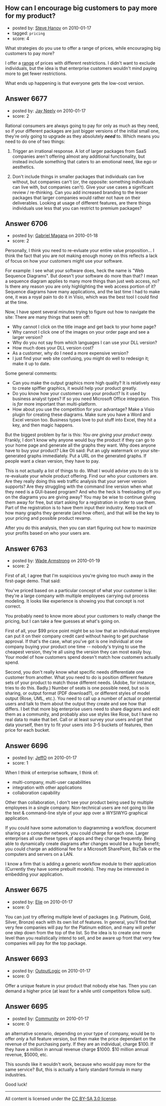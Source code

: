## How can I encourage big customers to pay more for my product?

- posted by: [Steve Hanov](https://stackexchange.com/users/-1/1958-steve-hanov) on 2010-01-17
- tagged: `pricing`
- score: 4

What strategies do you use to offer a range of prices, while encouraging big customers to pay more?

I offer a <a href="http://websequencediagrams.com/order.html">range</a> of prices with different restrictions. I didn't want to exclude individuals, but the idea is that enterprise customers wouldn't mind paying more to get fewer restrictions. 

What ends up happening is that everyone gets the low-cost version.


## Answer 6677

- posted by: [Jay Neely](https://stackexchange.com/users/-1/1801-jay-neely) on 2010-01-17
- score: 2

Rational consumers are always going to pay for only as much as they need, so if your different packages are just bigger versions of the initial small one, they're only going to upgrade as they absolutely ***need*** to. Which means you need to do one of two things:

 1. Trigger an irrational response. A lot of larger packages from SaaS companies aren't offering almost any additional functionality, but instead include something that caters to an emotional need, like ego or aesthetics.

 2. Don't include things in smaller packages that individuals can live without, but companies can't (*or*, the opposite: something individuals can live with, but companies can't). Give your use cases a significant review / re-thinking. Can you add increased branding to the lesser packages that larger companies would rather not have on their deliverables. Looking at usage of different features, are there things individuals use less that you can restrict to premium packages? 


## Answer 6706

- posted by: [Gabriel Magana](https://stackexchange.com/users/-1/1158-gabriel-magana) on 2010-01-18
- score: 2

Personally, I think you need to re-evluate your entire value proposition... I think the fact that you are not making enough money on this reflects a lack of focus on how your customers might use your software.

For example: I see what your software does, heck the name is "Web Sequence Diagrams".  But doesn't your software do more than that?  I mean a sequence diagram applies to many more things than just web access, no?  Is there any reason you are only highlighting the web access portion of it?  Sequence diagrams have many applications, and the last time I had to make one, it was a royal pain to do it in Visio, which was the best tool I could find at the time.

Now, I have spent several minutes trying to figure out how to navigate the site: There are many things that seem off:

- Why cannot I click on the title image and get back to your home page?
- Why cannot I click one of the images on your order page and see a larger version?
- Why do you not say from which languages I can use your DLL version?
- How much does your DLL version cost?
- As a customer, why do I need a more expensive version?
- I just find your web site confusing, you might do well to redesign it; make it up to date.

Some general comments:

- Can you make the output graphics more high quality?  It is relatively easy to create spiffier graphics, it would help your product greatly.
- Do you know how your customers use your product?  Is it used by business analyst types?  If so you need Microsoft Office integration.  This is *far* more important than multi-platform.
- How about you use the competition for your advantage?  Make a Visio plugin for creating these diagrams.  Make sure you have a Word and Excel version too.  Business types love to put stuff into Excel, they hit a key, and then magic happens.

But the biggest problem by far is this:  *You are giving your product away.*  Frankly, I don't know why anyone would buy the product if they can go to your home page and generate all the graphs they want.  Why does anyone have to buy your product?  Like Oli said: Put an ugly watermark on your site-generated graphs immediately.  Put a URL on the generated graphs.  If people want a clean version, they have to pay.

This is not actually a list of things to do.  What I would advise you to do is to re-evaluate your whole product offering.  Find our who your customers are.  Are they really doing this web traffic analysis that your server version supports? Are they struggling with the command line version when what they need is a GUI-based program?  And who the heck is freeloading off you on the diagrams you are giving away?  You may be wise to continue giving them away for free, but start asking for a registration in order to use them.  Part of the registration is to have them input their industry.  Keep track of how many graphs they generate (and how often), and that will be the key to your pricing and possible product revamp.

After you do this analysis, then you can start figuring out how to maximize your profits based on who your users are.


## Answer 6763

- posted by: [Wade Armstrong](https://stackexchange.com/users/-1/2229-wade-armstrong) on 2010-01-19
- score: 2

First of all, I agree that I'm suspicious you're giving too much away in the first-page demo. That said:

You've priced based on a particular concept of what your customer is like: they're a large company with multiple employees carrying out process modeling. It looks like experience is showing you that concept is not correct.

You probably need to know more about your customers to really change the pricing, but I can take a few guesses at what's going on.

First of all, your $99 price point might be so low that an individual employee can put it on their company credit card without having to get purchase approval. If that's the case, what you've got is one individual at one company buying your product one time -- nobody's trying to use the cheapest version, they're all using the version they can most easily buy. Your model of how customers spend doesn't match how customers actually spend. 

Second, you don't really know what specific needs differentiate one customer from another. What you need to do is position different feature sets of your product to match those different needs. (Adobe, for instance, tries to do this. Badly.) Number of seats is one possible need, but so is sharing, or output format (PDF download?), or different styles of model output (Rose, UML, etc.). You need to call up a number of actual or potential users and talk to them about the output they create and see how that differs. I bet that more big enterprise users need to share diagrams and edit them as a community, and probably also use styles like Rose, but I have no real data to make that bet. Call or at least survey your users and get that data yourself, then try to fit your users into 3-5 buckets of features, then price for each bucket.


## Answer 6696

- posted by: [JeffO](https://stackexchange.com/users/-1/1796-jeffo) on 2010-01-17
- score: 1

When I think of enterprise software, I think of:

 - multi-company, multi-user capabilities
 - integration with other applications
 - collaboration capability

Other than collaboration, I don't see your product being used by multiple employees in a single company. Non-technical users are not going to like the text & command-line style of your app over a WYSIWYG graphical application.

If you could have some automation to diagramming a workflow, document sharing or a computer network, you could charge for each one. Larger enterprises all use these types of apps and they change frequently. Being able to dynamically create diagrams after changes would be a huge benefit; you could charge an additional fee for a Microsoft SharePoint, BizTalk or the computers and servers on a LAN.

I know a firm that is adding a generic workflow module to their application (Currently they have some prebuilt models). They may be interested in embedding your application. 


## Answer 6675

- posted by: [Elie](https://stackexchange.com/users/-1/1752-elie) on 2010-01-17
- score: 0

You can just try offering multiple level of packages (e.g. Platinum, Gold, Silver, Bronze) each with its own list of features. In general, you'll find that very few companies will pay for the Platinum edition, and many will prefer one step down from the top of the list. So the idea is to create one more level than you realistically intend to sell, and be aware up front that very few companies will pay for the top package.


## Answer 6693

- posted by: [OutputLogic](https://stackexchange.com/users/-1/1096-outputlogic) on 2010-01-17
- score: 0

Offer a unique feature in your product that nobody else has. Then you can demand a higher price (at least for a while until competitors follow suit).


## Answer 6695

- posted by: [Community](https://stackexchange.com/users/-1/-1-community) on 2010-01-17
- score: 0

an alternative scenario, depending on your type of company, would be to offer *only* a full feature version, but then make the price dependant on the revenue of the purchasing party. If they are an individual, charge $100. If they have a million in annual revenue charge $1000. $10 million annual revenue, $5000, etc.

This sounds like it wouldn't work, because who would pay more for the same service? But, this is actually a fairly standard formula in many industries.

Good luck!




---

All content is licensed under the [CC BY-SA 3.0 license](https://creativecommons.org/licenses/by-sa/3.0/).
